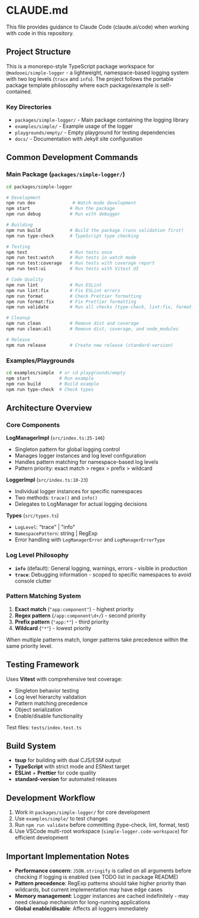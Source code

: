 # CLAUDE.md

This file provides guidance to Claude Code (claude.ai/code) when working with code in this repository.

## Project Structure

This is a monorepo-style TypeScript package workspace for `@madooei/simple-logger` - a lightweight, namespace-based logging system with two log levels (`trace` and `info`). The project follows the portable package template philosophy where each package/example is self-contained.

### Key Directories

- `packages/simple-logger/` - Main package containing the logging library
- `examples/simple/` - Example usage of the logger
- `playgrounds/empty/` - Empty playground for testing dependencies
- `docs/` - Documentation with Jekyll site configuration

## Common Development Commands

### Main Package (`packages/simple-logger/`)

```bash
cd packages/simple-logger

# Development
npm run dev              # Watch mode development
npm start               # Run the package
npm run debug           # Run with debugger

# Building
npm run build           # Build the package (runs validation first)
npm run type-check      # TypeScript type checking

# Testing
npm test                # Run tests once
npm run test:watch      # Run tests in watch mode
npm run test:coverage   # Run tests with coverage report
npm run test:ui         # Run tests with Vitest UI

# Code Quality
npm run lint            # Run ESLint
npm run lint:fix        # Fix ESLint errors
npm run format          # Check Prettier formatting
npm run format:fix      # Fix Prettier formatting
npm run validate        # Run all checks (type-check, lint:fix, format:fix, test)

# Cleanup
npm run clean           # Remove dist and coverage
npm run clean:all       # Remove dist, coverage, and node_modules

# Release
npm run release         # Create new release (standard-version)
```

### Examples/Playgrounds

```bash
cd examples/simple  # or cd playgrounds/empty
npm start           # Run example
npm run build       # Build example
npm run type-check  # Check types
```

## Architecture Overview

### Core Components

**LogManagerImpl** (`src/index.ts:25-146`)

- Singleton pattern for global logging control
- Manages logger instances and log level configuration
- Handles pattern matching for namespace-based log levels
- Pattern priority: exact match > regex > prefix > wildcard

**LoggerImpl** (`src/index.ts:10-23`)

- Individual logger instances for specific namespaces
- Two methods: `trace()` and `info()`
- Delegates to LogManager for actual logging decisions

**Types** (`src/types.ts`)

- `LogLevel`: "trace" | "info"
- `NamespacePattern`: string | RegExp
- Error handling with `LogManagerError` and `LogManagerErrorType`

### Log Level Philosophy

- **`info`** (default): General logging, warnings, errors - visible in production
- **`trace`**: Debugging information - scoped to specific namespaces to avoid console clutter

### Pattern Matching System

1. **Exact match** (`"app:component"`) - highest priority
2. **Regex pattern** (`/app:component\d+/`) - second priority
3. **Prefix pattern** (`"app:*"`) - third priority
4. **Wildcard** (`"*"`) - lowest priority

When multiple patterns match, longer patterns take precedence within the same priority level.

## Testing Framework

Uses **Vitest** with comprehensive test coverage:

- Singleton behavior testing
- Log level hierarchy validation
- Pattern matching precedence
- Object serialization
- Enable/disable functionality

Test files: `tests/index.test.ts`

## Build System

- **tsup** for building with dual CJS/ESM output
- **TypeScript** with strict mode and ESNext target
- **ESLint** + **Prettier** for code quality
- **standard-version** for automated releases

## Development Workflow

1. Work in `packages/simple-logger/` for core development
2. Use `examples/simple/` to test changes
3. Run `npm run validate` before committing (type-check, lint, format, test)
4. Use VSCode multi-root workspace (`simple-logger.code-workspace`) for efficient development

## Important Implementation Notes

- **Performance concern**: `JSON.stringify` is called on all arguments before checking if logging is enabled (see TODO list in package README)
- **Pattern precedence**: RegExp patterns should take higher priority than wildcards, but current implementation may have edge cases
- **Memory management**: Logger instances are cached indefinitely - may need cleanup mechanism for long-running applications
- **Global enable/disable**: Affects all loggers immediately
